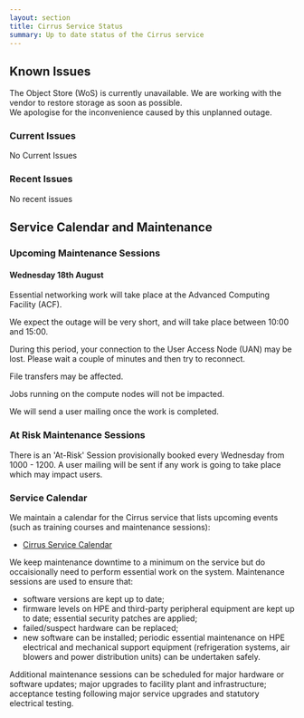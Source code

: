 ```yaml
---
layout: section
title: Cirrus Service Status
summary: Up to date status of the Cirrus service
---
```


## Known Issues
The Object Store (WoS) is currently unavailable. We are working with the vendor to restore storage as soon as possible.  
We apologise for the inconvenience caused by this unplanned outage. 

### Current Issues

No Current Issues

### Recent Issues

No recent issues

## Service Calendar and Maintenance


### Upcoming Maintenance Sessions

#### Wednesday 18th August 

Essential networking work will take place at the Advanced Computing Facility (ACF). 

We expect the outage will be very short, and will take place between 10:00 and 15:00. 

During this period, your connection to the User Access Node (UAN) may be lost. Please wait a couple of minutes and then try to reconnect. 

File transfers may be affected.

Jobs running on the compute nodes will not be impacted. 

We will send a user mailing once the work is completed. 

<!--There are regular 'At-Risk' maintenance sessions on Wednesdays from 1000-1200. -->

### At Risk Maintenance Sessions

There is an 'At-Risk' Session provisionally booked every Wednesday from 1000 - 1200. 
A user mailing will be sent if any work is going to take place which may impact users.

### Service Calendar

We maintain a calendar for the Cirrus service that lists upcoming events (such
as training courses and maintenance sessions):

- [Cirrus Service Calendar](calendar.html)

We keep maintenance downtime to a minimum on the service but do occaisionally
need to perform essential work on the system. Maintenance sessions are used to 
ensure that:

* software versions are kept up to date;
* firmware levels on HPE and third-party peripheral equipment are kept up to date;
essential security patches are applied;
* failed/suspect hardware can be replaced;
* new software can be installed;
periodic essential maintenance on HPE electrical and mechanical support equipment (refrigeration systems, air blowers and power distribution units) can be undertaken safely.

Additional maintenance sessions can be scheduled for major hardware or software updates; major upgrades to facility plant and infrastructure; acceptance testing following major service upgrades and statutory electrical testing.

